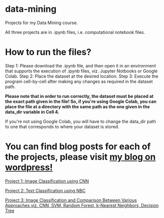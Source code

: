 # data-mining
Projects for my Data Mining course.

All three projects are in .ipynb files, i.e. computational notebook files.

# How to run the files?

Step 1: Please download the .ipynb file, and then open it in an environment that supports the execution of .ipynb files, viz. Jupyter Notbooks or Google Colab.
Step 2: Place the dataset at the desired location.
Step 3: Execute the program cell-by-cell after making any changes as required in the dataset path.

**Please note that in order to run correctly, the dataset must be placed at the exact path given in the file! So, if you're using Google Colab, you can place the file 
at a directory with the same path as the one given in the data_dir variable in Cell 4.**

If you're not using Google Colab, you will have to change the data_dir path to one that corresponds to where your dataset is stored.

# You can find blog posts for each of the projects, please visit [my blog on wordpress!](https://anamitraroy1995.wordpress.com/)

[Project 1: Image Classification using CNN](https://wordpress.com/post/anamitraroy1995.wordpress.com/84)

[Project 2: Text Classification using NBC](https://wordpress.com/post/anamitraroy1995.wordpress.com/142)

[Project 3: Image Classification and Comparison Between Various Approaches viz. CNN, SVM, Random Forest, k-Nearest Neighbors, Decision Tree](https://wordpress.com/post/anamitraroy1995.wordpress.com/200)
